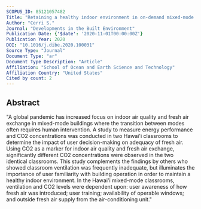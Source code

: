 ```yaml
---
SCOPUS_ID: 85121057482
Title: "Retaining a healthy indoor environment in on-demand mixed-mode classrooms"
Author: "Cerri S."
Journal: "Developments in the Built Environment"
Publication Date: {'$date': '2020-11-01T00:00:00Z'}
Publication Year: 2020
DOI: "10.1016/j.dibe.2020.100031"
Source Type: "Journal"
Document Type: "ar"
Document Type Description: "Article"
Affiliation: "School of Ocean and Earth Science and Technology"
Affiliation Country: "United States"
Cited by count: 2
---
```


## Abstract
"A global pandemic has increased focus on indoor air quality and fresh air exchange in mixed-mode buildings where the transition between modes often requires human intervention. A study to measure energy performance and CO2 concentrations was conducted in two Hawai'i classrooms to determine the impact of user decision-making on adequacy of fresh air. Using CO2 as a marker for indoor air quality and fresh air exchange, significantly different CO2 concentrations were observed in the two identical classrooms. This study complements the findings by others who showed classroom ventilation was frequently inadequate, but illuminates the importance of user familiarity with building operation in order to maintain a healthy indoor environment. In the Hawai'i mixed-mode classrooms, ventilation and CO2 levels were dependent upon: user awareness of how fresh air was introduced; user training; availability of operable windows; and outside fresh air supply from the air-conditioning unit."
